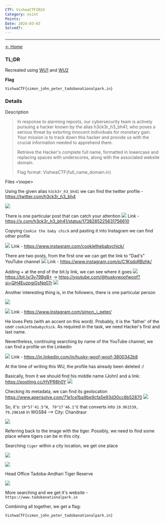 ```yaml
---
CTF: VishwaCTF2024
Category: osint
Points: 
Date: 2024-03-03
Solved?:
---
```

----
[<- Home](../../)
### TL;DR

Recreated using [WU1](https://github.com/CyberCell-Viit/VishwaCTF-24-Writeups/blob/main/VishwaCTF'24/Open%20Source%20Intelligence%20(OSINT)/Cyber%20Pursuit%20Manhunt.pdf) and [WU2](https://github.com/InfoSecIITR/write-ups/blob/master/2024/vishwa-ctf-2024/osint/Cyber%20Pursuit%20Manhunt.md)
 
**Flag**

```
VishwaCTF{simon_john_peter_tadobanationalpark.in}
```

### Details

Description

> In response to alarming reposts, our cybersecurity team is actively pursuing a hacker known by the alias h3ck3r_h3_bh41, who poses a serious threat by extorting innocent individuals for monetary gain. Your mission is to track down this hacker and provide us with the crucial information needed to apprehend them. 
> 
> Retrieve the Hacker's complete full name, formatted in lowercase and replacing spaces with underscores, along with the associated website domain. 
> 
> Flag format:
> VishwaCTF{full_name_domain.in}

Files
<\nope>

Using the given alias `h3ck3r_h3_bh41` we can find the twitter profile - https://twitter.com/h3ck3r_h3_bh4

![](assets/twitter-profile.png)

There is one particular post that can catch your attention
![](assets/twitter-post.png)
Link - https://x.com/h3ck3r_h3_bh41/status/1738285225631756610

Copying `Cookie the baby chick` and pasting it into Instagram we can find other profile

![](assets/instagram-profile.png)
Link - https://www.instagram.com/cookiethebabychick/


There are two posts, from the first one we can get the link to "Dad's" YouTube channel
![](assets/instagram-post.png)
Link - https://www.instagram.com/p/C1KsdoRBzhk/

Adding + at the end of the bit.ly link, we can see where it goes
![](assets/bitly-link.png)
https://bit.ly/3v79BgB+ -> https://youtube.com/@huskywoofwoof?si=QH4EuzpgjGsNq07r
![](assets/youtube.png)


Another interesting thing is, in the followers, there is one particular person

![](assets/instagram-follower.png)

![](assets/hecker-name.png)
Link - https://www.instagram.com/simon_j_peter/

He loves Pets (with an accent on this word). Probably, it is the 'father' of the user `cookiethebabychick`. As required in the task, we need Hacker's first and last name. 

Nevertheless, continuing searching by name of the YouTube channel, we can find a profile on the Linkedin

![](assets/linkedin-search.png)
Link - https://in.linkedin.com/in/husky-woof-woof-3800342b8 

At the time of writing this WU, the profile has already been deleted :/


Basically, from it we should find his middle name (John) and a link: 
https://postlmg.cc/HVPR8h0Y
![](assets/stock.jpg)


Checking its metadata, we can find its geolocation
https://www.aperisolve.com/71e1ce1ba9be9cfa5e93d30cc8b52870
![](assets/metadata.png)

So, it's: `19°57'41.5"N, 79°17'46.1"E` that converts into `19.961539, 79.296148` in WGS84 --> City: Chandraur

![](assets/map.png)

Referring back to the image with the tiger. Possibly, we need to find some place where tigers can be in this city. 

Searching `tiger` within a city location, we get one place

![](assets/tiger-search.png)

![](assets/tiger-search-2.png)

Head Office Tadoba-Andhari Tiger Reserve

![](assets/tiger-search-3.png)

More searching and we get it's website - `https://www.tadobanationalpark.in`

Combining all together, we get a flag: 

```
VishwaCTF{simon_john_peter_tadobanationalpark.in}
```